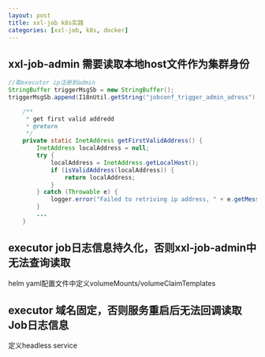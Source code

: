 ```yaml
---
layout: post
title: xxl-job k8s实践
categories: [xxl-job, k8s, docker]
---
```


## xxl-job-admin 需要读取本地host文件作为集群身份
   
```java
//取executor ip注册到admin
StringBuffer triggerMsgSb = new StringBuffer();
triggerMsgSb.append(I18nUtil.getString("jobconf_trigger_admin_adress")).append("：").append(IpUtil.getIp());
```

```java
	/**
	 * get first valid addredd
	 * @return
	 */
	private static InetAddress getFirstValidAddress() {
		InetAddress localAddress = null;
		try {
			localAddress = InetAddress.getLocalHost();
			if (isValidAddress(localAddress)) {
				return localAddress;
			}
		} catch (Throwable e) {
			logger.error("Failed to retriving ip address, " + e.getMessage(), e);
		}
        ...
    }
```

## executor job日志信息持久化，否则xxl-job-admin中无法查询读取

helm yaml配置文件中定义volumeMounts/volumeClaimTemplates


## executor 域名固定，否则服务重启后无法回调读取Job日志信息

定义headless service